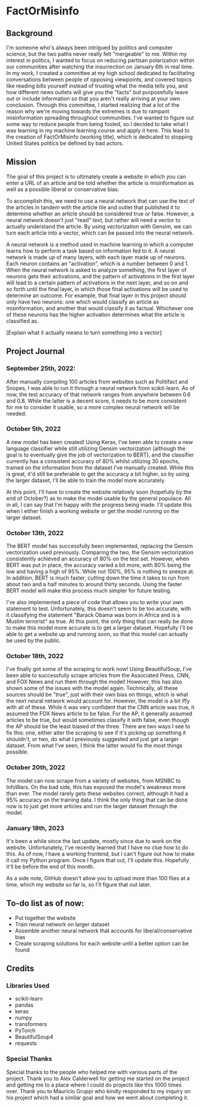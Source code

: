 # FactOrMisinfo

## Background

I'm someone who's always been intrigued by politics and computer science, but the two paths never really felt "mergeable" to me. Within my interest in politics, I wanted to focus on reducing partisan polarization within our communities after watching the insurrection on January 6th in real time. In my work, I created a committee at my high school dedicated to facilitating conversations between people of opposing viewpoints, and covered topics like reading bills yourself instead of trusting what the media tells you, and how different news outlets will give you the "facts" but purposefully leave out or include information so that you aren't really arriving at your own conclusion. Through this committee, I started realizing that a lot of the reason why we're moving towards the extremes is due to rampant misinformation spreading throughout communities. I've wanted to figure out some way to reduce people from being fooled, so I decided to take what I was learning in my machine learning course and apply it here. This lead to the creation of FactOrMisinfo (working title), which is dedicated to stopping United States politics be defined by bad actors.

## Mission

The goal of this project is to ultimately create a website in which you can enter a URL of an article and be told whether the article is misinformation as well as a possible liberal or conservative bias. 

To accomplish this, we need to use a neural network that can use the text of the articles in tandem with the article tile and outlet that published it to determine whether an article should be considered true or false. However, a neural network doesn't just "read" text, but rather will need a vector to actually understand the article. By using vectorization with Gensim, we can turn each article into a vector, which can be passed into the neural network. 

A neural network is a method used in machine learning in which a computer learns how to perform a task based on information fed to it. A neural network is made up of many layers, with each layer made up of neurons. Each neuron contains an "activation", which is a number between 0 and 1. When the neural network is asked to analyze something, the first layer of neurons gets their activations, and the pattern of activations in the first layer will lead to a certain pattern of activations in the next layer, and so on and so forth until the final layer, in which those final activations will be used to determine an outcome. For example, that final layer in this project should only have two neurons: one which would classify an article as misinformation, and another that would classify it as factual. Whichever one of these neurons has the higher activation determines what the article is classified as.

[Explain what it actually means to turn something into a vector]

## Project Journal

### September 25th, 2022:

After manually compiling 100 articles from websites such as Politifact and Snopes, I was able to run it through a neural network from scikit-learn. As of now, the test accuracy of that network ranges from anywhere between 0.6 and 0.8. While the latter is a decent score, it needs to be more consistent for me to consider it usable, so a more complex neural network will be needed.

### October 5th, 2022

A new model has been created! Using Keras, I've been able to create a new language classifier while still utilizing Gensim vectorization (although the goal is to eventually give the job of vectorization to BERT), and the classifier currently has a consistent accuracy of 80% whilst utilizing 30 epochs, trained on the information from the dataset I've manually created. While this is great, it'd still be preferable to get the accuracy a bit higher, so by using the larger dataset, I'll be able to train the model more accurately. 

At this point, I'll have to create the website relatively soon (hopefully by the end of October?) as to make the model usable by the general populace. All in all, I can say that I'm happy with the progress being made. I'll update this when I either finish a working website or get the model running on the larger dataset.

### October 13th, 2022

The BERT model has successfully been implemented, replacing the Gensim vectorization used previously. Comparing the two, the Gensim vectorization consistently achieved an accuracy of 80% on the test set. However, when BERT was put in place, the accuracy varied a bit more, with 80% being the low and having a high of 95%. While not 100%, 95% is nothing to sneeze at. In addition, BERT is much faster, cutting down the time it takes to run from about two and a half minutes to around thirty seconds. Using the faster BERT model will make this process much simpler for future testing. 

I've also implemented a piece of code that allows you to write your own statement to test. Unfortunately, this doesn't seem to be too accurate, with it classifying the statement "Barack Obama was born in Africa and is a Muslim terrorist" as true. At this point, the only thing that can really be done to make this model more accurate is to get a larger dataset. Hopefully I'll be able to get a website up and running soon, so that this model can actually be used by the public.

### October 18th, 2022
I've finally got some of the scraping to work now! Using BeautifulSoup, I've been able to successfully scrape articles from the Associated Press, CNN, and FOX News and run them through the model! However, this has also shown some of the issues with the model again. Technically, all these sources should be "true", just with their own bias on things, which is what the next neural network would account for. However, the model is a bit iffy with all of these. While it was very confident that the CNN article was true, it assumed the FOX News article to be false. For the AP, it generally assumed articles to be true, but would sometimes classify it with false, even though the AP should be the least biased of the three. There are two ways I see to fix this: one, either alter the scraping to see if it's picking up something it shouldn't, or two, do what I previously suggested and just get a larger dataset. From what I've seen, I think the latter would fix the most things possible.

### October 20th, 2022
The model can now scrape from a variety of websites, from MSNBC to InfoWars. On the bad side, this has exposed the model's weakness more than ever. The model rarely gets these websites correct, although it had a 95% accuracy on the training data. I think the only thing that can be done now is to just get more articles and run the larger dataset through the model.

### January 18th, 2023
It's been a while since the last update, mostly since due to work on the website. Unfortunately, I've recently learned that I have no clue how to do this. As of now, I have a working frontend, but I can't figure out how to make it call my Python program. Once I figure that out, I'll update this. Hopefully it'll be before the end of this month.

As a side note, GitHub doesn't allow you to upload more than 100 files at a time, which my website so far is, so I'll figure that out later.

## To-do list as of now:
- Put together the website
- Train neural network on larger dataset
- Assemble another neural network that accounts for liberal/conservative bias
- Create scraping solutions for each website until a better option can be found

## Credits
### Libraries Used
- scikit-learn
- pandas
- keras
- numpy
- transformers
- PyTorch
- BeautifulSoup4
- requests

### Special Thanks
Special thanks to the people who helped me with various parts of the project. Thank you to Alex Calderwell for getting me started on the project and getting me to a place where I could do projects like this 1000 times over. Thank you to Maurício Gruppi who kindly responded to my inquiry on his project which had a similar goal and how we went about completing it.
